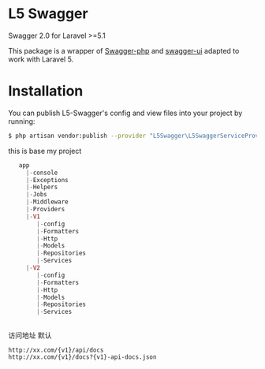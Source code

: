L5 Swagger
==========

Swagger 2.0 for Laravel >=5.1

This package is a wrapper of [Swagger-php](https://github.com/zircote/swagger-php) and [swagger-ui](https://github.com/swagger-api/swagger-ui) adapted to work with Laravel 5.

Installation
============

You can publish L5-Swagger's config and view files into your project by running:

```bash
$ php artisan vendor:publish --provider "L5Swagger\L5SwaggerServiceProvider"
```

this is base my project  

```php
   app
     |-console
     |-Exceptions
     |-Helpers
     |-Jobs
     |-Middleware
     |-Providers
     |-V1
        |-config
        |-Formatters
        |-Http
        |-Models
        |-Repositories
        |-Services
     |-V2
        |-config
        |-Formatters
        |-Http
        |-Models
        |-Repositories
        |-Services      
          
```
访问地址 默认
```
http://xx.com/{v1}/api/docs
http://xx.com/{v1}/docs?{v1}-api-docs.json

```
